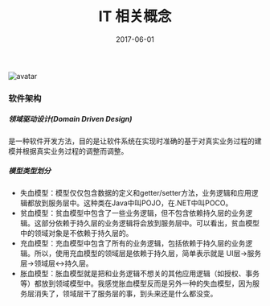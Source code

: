 ﻿---
title: IT 相关概念
tags:
  - IT
categories: 软件工程
date: 2017-06-01
---
![avatar](https://mysite.bj.bcebos.com/images/articles/3baf0c7a-7e45-4d4e-84d0-a5e9831f9f25.jpg)
 
### 软件架构

##### 领域驱动设计(Domain Driven Design)
是一种软件开发方法，目的是让软件系统在实现时准确的基于对真实业务过程的建模并根据真实业务过程的调整而调整。 
##### 模型类型划分
  - 失血模型：模型仅仅包含数据的定义和getter/setter方法，业务逻辑和应用逻辑都放到服务层中。这种类在Java中叫POJO，在.NET中叫POCO。
  - 贫血模型：贫血模型中包含了一些业务逻辑，但不包含依赖持久层的业务逻辑。这部分依赖于持久层的业务逻辑将会放到服务层中。可以看出，贫血模型中的领域对象是不依赖于持久层的。
  - 充血模型：充血模型中包含了所有的业务逻辑，包括依赖于持久层的业务逻辑。所以，使用充血模型的领域层是依赖于持久层，简单表示就是 UI层->服务层->领域层<->持久层。
  - 胀血模型：胀血模型就是把和业务逻辑不想关的其他应用逻辑（如授权、事务等）都放到领域模型中。我感觉胀血模型反而是另外一种的失血模型，因为服务层消失了，领域层干了服务层的事，到头来还是什么都没变。